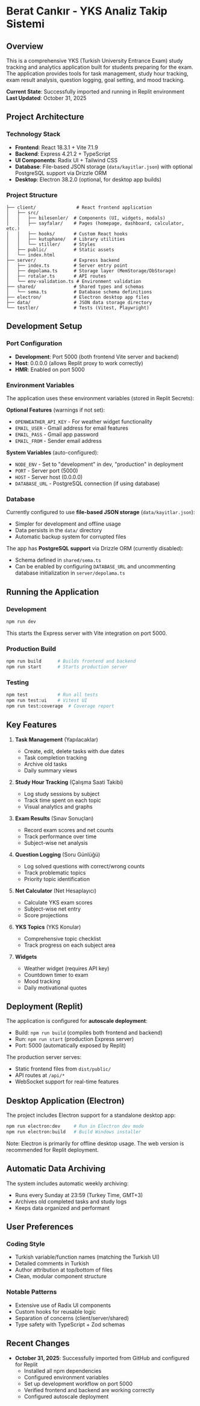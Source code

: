 # Berat Cankır - YKS Analiz Takip Sistemi

## Overview
This is a comprehensive YKS (Turkish University Entrance Exam) study tracking and analytics application built for students preparing for the exam. The application provides tools for task management, study hour tracking, exam result analysis, question logging, goal setting, and mood tracking.

**Current State**: Successfully imported and running in Replit environment
**Last Updated**: October 31, 2025

## Project Architecture

### Technology Stack
- **Frontend**: React 18.3.1 + Vite 7.1.9
- **Backend**: Express 4.21.2 + TypeScript
- **UI Components**: Radix UI + Tailwind CSS
- **Database**: File-based JSON storage (`data/kayitlar.json`) with optional PostgreSQL support via Drizzle ORM
- **Desktop**: Electron 38.2.0 (optional, for desktop app builds)

### Project Structure
```
├── client/               # React frontend application
│   ├── src/
│   │   ├── bilesenler/  # Components (UI, widgets, modals)
│   │   ├── sayfalar/    # Pages (homepage, dashboard, calculator, etc.)
│   │   ├── hooks/       # Custom React hooks
│   │   ├── kutuphane/   # Library utilities
│   │   └── stiller/     # Styles
│   ├── public/          # Static assets
│   └── index.html
├── server/              # Express backend
│   ├── index.ts         # Server entry point
│   ├── depolama.ts      # Storage layer (MemStorage/DbStorage)
│   ├── rotalar.ts       # API routes
│   └── env-validation.ts # Environment validation
├── shared/              # Shared types and schemas
│   └── sema.ts          # Database schema definitions
├── electron/            # Electron desktop app files
├── data/                # JSON data storage directory
└── testler/             # Tests (Vitest, Playwright)
```

## Development Setup

### Port Configuration
- **Development**: Port 5000 (both frontend Vite server and backend)
- **Host**: 0.0.0.0 (allows Replit proxy to work correctly)
- **HMR**: Enabled on port 5000

### Environment Variables
The application uses these environment variables (stored in Replit Secrets):

**Optional Features** (warnings if not set):
- `OPENWEATHER_API_KEY` - For weather widget functionality
- `EMAIL_USER` - Gmail address for email features
- `EMAIL_PASS` - Gmail app password
- `EMAIL_FROM` - Sender email address

**System Variables** (auto-configured):
- `NODE_ENV` - Set to "development" in dev, "production" in deployment
- `PORT` - Server port (5000)
- `HOST` - Server host (0.0.0.0)
- `DATABASE_URL` - PostgreSQL connection (if using database)

### Database
Currently configured to use **file-based JSON storage** (`data/kayitlar.json`):
- Simpler for development and offline usage
- Data persists in the `data/` directory
- Automatic backup system for corrupted files

The app has **PostgreSQL support** via Drizzle ORM (currently disabled):
- Schema defined in `shared/sema.ts`
- Can be enabled by configuring `DATABASE_URL` and uncommenting database initialization in `server/depolama.ts`

## Running the Application

### Development
```bash
npm run dev
```
This starts the Express server with Vite integration on port 5000.

### Production Build
```bash
npm run build      # Builds frontend and backend
npm run start      # Starts production server
```

### Testing
```bash
npm test           # Run all tests
npm run test:ui    # Vitest UI
npm run test:coverage  # Coverage report
```

## Key Features

1. **Task Management** (Yapılacaklar)
   - Create, edit, delete tasks with due dates
   - Task completion tracking
   - Archive old tasks
   - Daily summary views

2. **Study Hour Tracking** (Çalışma Saati Takibi)
   - Log study sessions by subject
   - Track time spent on each topic
   - Visual analytics and graphs

3. **Exam Results** (Sınav Sonuçları)
   - Record exam scores and net counts
   - Track performance over time
   - Subject-wise net analysis

4. **Question Logging** (Soru Günlüğü)
   - Log solved questions with correct/wrong counts
   - Track problematic topics
   - Priority topic identification

5. **Net Calculator** (Net Hesaplayıcı)
   - Calculate YKS exam scores
   - Subject-wise net entry
   - Score projections

6. **YKS Topics** (YKS Konular)
   - Comprehensive topic checklist
   - Track progress on each subject area

7. **Widgets**
   - Weather widget (requires API key)
   - Countdown timer to exam
   - Mood tracking
   - Daily motivational quotes

## Deployment (Replit)

The application is configured for **autoscale deployment**:
- Build: `npm run build` (compiles both frontend and backend)
- Run: `npm run start` (production Express server)
- Port: 5000 (automatically exposed by Replit)

The production server serves:
- Static frontend files from `dist/public/`
- API routes at `/api/*`
- WebSocket support for real-time features

## Desktop Application (Electron)

The project includes Electron support for a standalone desktop app:

```bash
npm run electron:dev     # Run in Electron dev mode
npm run electron:build   # Build Windows installer
```

Note: Electron is primarily for offline desktop usage. The web version is recommended for Replit deployment.

## Automatic Data Archiving

The system includes automatic weekly archiving:
- Runs every Sunday at 23:59 (Turkey Time, GMT+3)
- Archives old completed tasks and study logs
- Keeps data organized and performant

## User Preferences

### Coding Style
- Turkish variable/function names (matching the Turkish UI)
- Detailed comments in Turkish
- Author attribution at top/bottom of files
- Clean, modular component structure

### Notable Patterns
- Extensive use of Radix UI components
- Custom hooks for reusable logic
- Separation of concerns (client/server/shared)
- Type safety with TypeScript + Zod schemas

## Recent Changes
- **October 31, 2025**: Successfully imported from GitHub and configured for Replit
  - Installed all npm dependencies
  - Configured environment variables
  - Set up development workflow on port 5000
  - Verified frontend and backend are working correctly
  - Configured autoscale deployment
